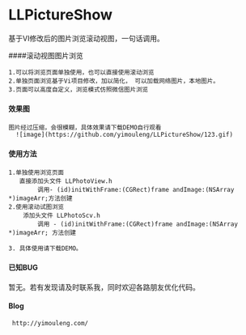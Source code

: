 # LLPictureShow
基于VI修改后的图片浏览滚动视图，一句话调用。

####滚动视图图片浏览

    1.可以将浏览页面单独使用，也可以直接使用滚动浏览
    2.单独页面浏览基于Vi项目修改，加以简化， 可以加载网络图片，本地图片。
    3.页面可以高度自定义，浏览模式仿照微信图片浏览

#### 效果图
    图片经过压缩，会很模糊，具体效果请下载DEMO自行观看
      ![image](https://github.com/yimouleng/LLPictureShow/123.gif)
#### 使用方法

    1.单独使用浏览页面   
       直接添加头文件 LLPhotoView.h     
            调用- (id)initWithFrame:(CGRect)frame andImage:(NSArray *)imageArr;方法创建
    2.使用滚动试图浏览
        添加头文件 LLPhotoScv.h
            调用 - (id)initWithFrame:(CGRect)frame andImage:(NSArray *)imageArr; 方法创建
            
    3. 具体使用请下载DEMO。
#### 已知BUG
  暂无。若有发现请及时联系我，同时欢迎各路朋友优化代码。
  
####  Blog
     http://yimouleng.com/     



